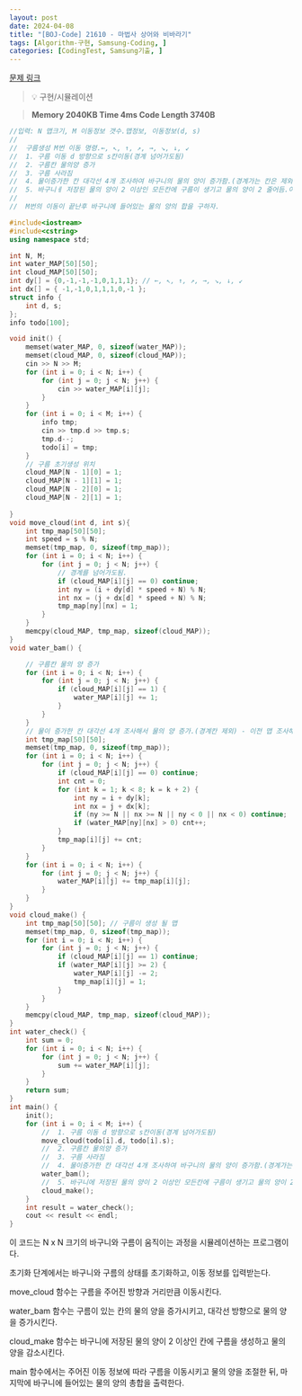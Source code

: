 ```yaml
---
layout: post
date: 2024-04-08
title: "[BOJ-Code] 21610 - 마법사 상어와 비바라기"
tags: [Algorithm-구현, Samsung-Coding, ]
categories: [CodingTest, Samsung기출, ]
---
```


[문제 링크](https://www.acmicpc.net/problem/21610)


> 💡 구현/시뮬레이션


> **Memory   2040KB                                   Time   4ms                               Code Length   3740B**


```c++
//입력: N 맵크기, M 이동정보 갯수.맵정보, 이동정보(d, s)
//
//	구름생성 M번 이동 명령.←, ↖, ↑, ↗, →, ↘, ↓, ↙
//	1. 구름 이동 d 방향으로 s칸이동(경계 넘어가도됨)
//	2. 구름칸 물의양 증가
//	3. 구름 사라짐
//	4. 물이증가한 칸 대각선 4개 조사하여 바구니의 물의 양이 증가함.(경계가는 칸은 제외)
//	5. 바구니ㅔ 저장된 물의 양이 2 이상인 모든칸에 구름이 생기고 물의 양이 2 줄어듬.이전에 구름이 생겼던 칸은 제외됨.
//
//	M번의 이동이 끝난후 바구니에 들어있는 물의 양의 합을 구하자.

#include<iostream>
#include<cstring>
using namespace std;

int N, M;
int water_MAP[50][50];
int cloud_MAP[50][50];
int dy[] = {0,-1,-1,-1,0,1,1,1}; // ←, ↖, ↑, ↗, →, ↘, ↓, ↙
int dx[] = { -1,-1,0,1,1,1,0,-1 };
struct info {
	int d, s;
};
info todo[100];

void init() {
	memset(water_MAP, 0, sizeof(water_MAP));
	memset(cloud_MAP, 0, sizeof(cloud_MAP));
	cin >> N >> M;
	for (int i = 0; i < N; i++) {
		for (int j = 0; j < N; j++) {
			cin >> water_MAP[i][j];
		}
	}
	for (int i = 0; i < M; i++) {
		info tmp;
		cin >> tmp.d >> tmp.s;
		tmp.d--;
		todo[i] = tmp;
	}
	// 구름 초기생성 위치
	cloud_MAP[N - 1][0] = 1;
	cloud_MAP[N - 1][1] = 1;
	cloud_MAP[N - 2][0] = 1;
	cloud_MAP[N - 2][1] = 1;
		
}
void move_cloud(int d, int s){
	int tmp_map[50][50];
	int speed = s % N;
	memset(tmp_map, 0, sizeof(tmp_map));
	for (int i = 0; i < N; i++) {
		for (int j = 0; j < N; j++) {
			// 경계를 넘어가도됨.
			if (cloud_MAP[i][j] == 0) continue;
			int ny = (i + dy[d] * speed + N) % N;
			int nx = (j + dx[d] * speed + N) % N;
			tmp_map[ny][nx] = 1;
		}
	}
	memcpy(cloud_MAP, tmp_map, sizeof(cloud_MAP));
}
void water_bam() {

	// 구름칸 물의 양 증가
	for (int i = 0; i < N; i++) {
		for (int j = 0; j < N; j++) {
			if (cloud_MAP[i][j] == 1) {
				water_MAP[i][j] += 1;
			}
		}
	}
	// 물이 증가한 칸 대각선 4개 조사해서 물의 양 증가.(경계칸 제외) - 이전 맵 조사해서 비교하기 때문에 새로운 맵을 생성해야됨.
	int tmp_map[50][50];
	memset(tmp_map, 0, sizeof(tmp_map));
	for (int i = 0; i < N; i++) {
		for (int j = 0; j < N; j++) {
			if (cloud_MAP[i][j] == 0) continue;
			int cnt = 0;
			for (int k = 1; k < 8; k = k + 2) {
				int ny = i + dy[k];
				int nx = j + dx[k];
				if (ny >= N || nx >= N || ny < 0 || nx < 0) continue;
				if (water_MAP[ny][nx] > 0) cnt++;
			}
			tmp_map[i][j] += cnt;
		}
	}
	for (int i = 0; i < N; i++) {
		for (int j = 0; j < N; j++) {
			water_MAP[i][j] += tmp_map[i][j];
		}
	}
}
void cloud_make() {
	int tmp_map[50][50]; // 구름이 생성 될 맵
	memset(tmp_map, 0, sizeof(tmp_map));
	for (int i = 0; i < N; i++) {
		for (int j = 0; j < N; j++) {
			if (cloud_MAP[i][j] == 1) continue;
			if (water_MAP[i][j] >= 2) {
				water_MAP[i][j] -= 2;
				tmp_map[i][j] = 1;
			}
		}
	}
	memcpy(cloud_MAP, tmp_map, sizeof(cloud_MAP));
}
int water_check() {
	int sum = 0;
	for (int i = 0; i < N; i++) {
		for (int j = 0; j < N; j++) {
			sum += water_MAP[i][j];
		}
	}
	return sum;
}
int main() {
	init();
	for (int i = 0; i < M; i++) {
		//	1. 구름 이동 d 방향으로 s칸이동(경계 넘어가도됨)
		move_cloud(todo[i].d, todo[i].s);
		//	2. 구름칸 물의양 증가
		//	3. 구름 사라짐
		//	4. 물이증가한 칸 대각선 4개 조사하여 바구니의 물의 양이 증가함.(경계가는 칸은 제외)
		water_bam();
		//	5. 바구니에 저장된 물의 양이 2 이상인 모든칸에 구름이 생기고 물의 양이 2 줄어듬.이전에 구름이 생겼던 칸은 제외됨.
		cloud_make();
	}
	int result = water_check();
	cout << result << endl;
}
```


이 코드는 N x N 크기의 바구니와 구름이 움직이는 과정을 시뮬레이션하는 프로그램이다.

초기화 단계에서는 바구니와 구름의 상태를 초기화하고, 이동 정보를 입력받는다.

move_cloud 함수는 구름을 주어진 방향과 거리만큼 이동시킨다.

water_bam 함수는 구름이 있는 칸의 물의 양을 증가시키고, 대각선 방향으로 물의 양을 증가시킨다.

cloud_make 함수는 바구니에 저장된 물의 양이 2 이상인 칸에 구름을 생성하고 물의 양을 감소시킨다.

main 함수에서는 주어진 이동 정보에 따라 구름을 이동시키고 물의 양을 조절한 뒤, 마지막에 바구니에 들어있는 물의 양의 총합을 출력한다.

